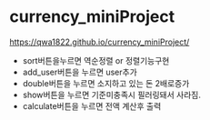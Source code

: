 # currency_miniProject


https://qwa1822.github.io/currency_miniProject/

-  sort버튼을누르면 역순정렬 or 정렬기능구현
-  add_user버튼을 누르면 user추가
-  double버튼을 누르면 소지하고 있는 돈 2배로증가
-  show버튼을 누르면 기준미충족시 필러링돼서 사라짐.
-  calculate버튼을 누르면 전액 계산후 출력
